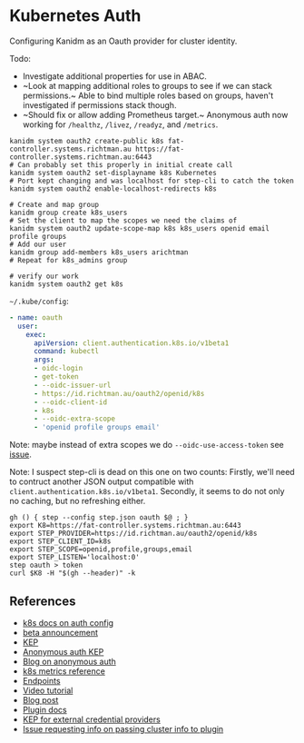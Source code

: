 # Kubernetes Auth

Configuring Kanidm as an Oauth provider for cluster identity.

Todo:

- Investigate additional properties for use in ABAC.
- ~Look at mapping additional roles to groups to see if we can stack permissions.~
  Able to bind multiple roles based on groups, haven't investigated if permissions stack though.
- ~Should fix or allow adding Prometheus target.~
  Anonymous auth now working for `/healthz`, `/livez`, `/readyz`, and `/metrics`.

```
kanidm system oauth2 create-public k8s fat-controller.systems.richtman.au https://fat-controller.systems.richtman.au:6443
# Can probably set this properly in initial create call
kanidm system oauth2 set-displayname k8s Kubernetes
# Port kept changing and was localhost for step-cli to catch the token
kanidm system oauth2 enable-localhost-redirects k8s

# Create and map group
kanidm group create k8s_users
# Set the client to map the scopes we need the claims of
kanidm system oauth2 update-scope-map k8s k8s_users openid email profile groups
# Add our user
kanidm group add-members k8s_users arichtman
# Repeat for k8s_admins group

# verify our work
kanidm system oauth2 get k8s
```

`~/.kube/config`:

```yaml
- name: oauth
  user:
    exec:
      apiVersion: client.authentication.k8s.io/v1beta1
      command: kubectl
      args:
      - oidc-login
      - get-token
      - --oidc-issuer-url
      - https://id.richtman.au/oauth2/openid/k8s
      - --oidc-client-id
      - k8s
      - --oidc-extra-scope
      - 'openid profile groups email'
```

Note: maybe instead of extra scopes we do `--oidc-use-access-token` see [issue](https://github.com/int128/kubelogin/issues/1083).

Note: I suspect step-cli is dead on this one on two counts:
Firstly, we'll need to contruct another JSON output compatible with `client.authentication.k8s.io/v1beta1`.
Secondly, it seems to do not only no caching, but no refreshing either.

```
gh () { step --config step.json oauth $@ ; }
export K8=https://fat-controller.systems.richtman.au:6443
export STEP_PROVIDER=https://id.richtman.au/oauth2/openid/k8s
export STEP_CLIENT_ID=k8s
export STEP_SCOPE=openid,profile,groups,email
export STEP_LISTEN='localhost:0'
step oauth > token
curl $K8 -H "$(gh --header)" -k
```

## References

- [k8s docs on auth config](https://kubernetes.io/docs/reference/access-authn-authz/authentication/#using-authentication-configuration)
- [beta announcement](https://kubernetes.io/blog/2024/04/25/structured-authentication-moves-to-beta/)
- [KEP](https://github.com/kubernetes/enhancements/issues/3331)
- [Anonymous auth KEP](https://github.com/kubernetes/enhancements/blob/master/keps/sig-auth/4633-anonymous-auth-configurable-endpoints/README.md)
- [Blog on anonymous auth](https://medium.com/@azalio_16174/securing-kubernetes-api-server-health-checks-without-anonymous-access-0be907fbf5e8)
- [k8s metrics reference](https://kubernetes.io/docs/reference/instrumentation/metrics/)
- [Endpoints](https://id.richtman.au/oauth2/openid/k8s/.well-known/openid-configuration)
- [Video tutorial](https://www.youtube.com/watch?v=kQnXsTPCVXg)
- [Blog post](https://blog.stonegarden.dev/articles/2024/12/kubernetes-rbac/#openid-connect-authorisation)
- [Plugin docs](https://kubernetes.io/docs/reference/access-authn-authz/authentication/#client-go-credential-plugins)
- [KEP for external credential providers](https://github.com/kubernetes/enhancements/blob/master/keps/sig-auth/541-external-credential-providers/README.md)
- [Issue requesting info on passing cluster info to plugin](https://github.com/kubernetes/website/issues/35641)
